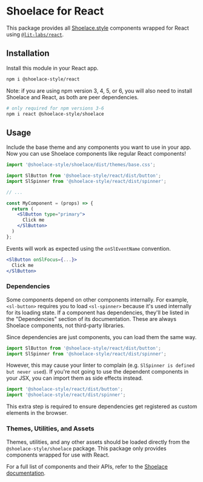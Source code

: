 # Shoelace for React

This package provides all [Shoelace.style](https://shoelace.style/) components wrapped for React using [`@lit-labs/react`](https://www.npmjs.com/package/@lit-labs/react).

## Installation

Install this module in your React app.

```bash
npm i @shoelace-style/react
```

Note: if you are using npm version 3, 4, 5, or 6, you will also need to install Shoelace and React, as both are peer dependencies.

```bash
# only required for npm versions 3-6
npm i react @shoelace-style/shoelace
```

## Usage

Include the base theme and any components you want to use in your app. Now you can use Shoelace components like regular React components!

```jsx
import '@shoelace-style/shoelace/dist/themes/base.css';

import SlButton from '@shoelace-style/react/dist/button';
import SlSpinner from '@shoelace-style/react/dist/spinner';

// ...

const MyComponent = (props) => {
  return (
    <SlButton type="primary">
      Click me
    </SlButton>
  )
};
```

Events will work as expected using the `onSlEventName` convention.

```jsx
<SlButton onSlFocus={...}>
  Click me
</SlButton>
```

### Dependencies

Some components depend on other components internally. For example, `<sl-button>` requires you to load `<sl-spinner>` because it's used internally for its loading state. If a component has dependencies, they'll be listed in the "Dependencies" section of its documentation. These are always Shoelace components, not third-party libraries. 

Since dependencies are just components, you can load them the same way.

```jsx
import SlButton from '@shoelace-style/react/dist/button';
import SlSpinner from '@shoelace-style/react/dist/spinner';
```

However, this may cause your linter to complain (e.g. `SlSpinner is defined but never used`). If you're not going to use the dependent components in your JSX, you can import them as side effects instead.

```jsx
import '@shoelace-style/react/dist/button';
import '@shoelace-style/react/dist/spinner';
```

This extra step is required to ensure dependencies get registered as custom elements in the browser.

### Themes, Utilities, and Assets

Themes, utilities, and any other assets should be loaded directly from the `@shoelace-style/shoelace` package. This package only provides components wrapped for use with React.

For a full list of components and their APIs, refer to the [Shoelace documentation](https://shoelace.style/).
